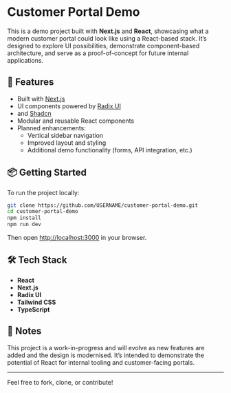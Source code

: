 # Customer Portal Demo

This is a demo project built with **Next.js** and **React**, showcasing what a modern customer portal could look like using a React-based stack. It’s designed to explore UI possibilities, demonstrate component-based architecture, and serve as a proof-of-concept for future internal applications.

## 🚀 Features

- Built with [Next.js](https://nextjs.org/)
- UI components powered by [Radix UI](https://www.radix-ui.com/)
- and [Shadcn](https://ui.shadcn.com/)
- Modular and reusable React components
- Planned enhancements:
  - Vertical sidebar navigation
  - Improved layout and styling
  - Additional demo functionality (forms, API integration, etc.)

## 📦 Getting Started

To run the project locally:

```bash
git clone https://github.com/USERNAME/customer-portal-demo.git
cd customer-portal-demo
npm install
npm run dev
```

Then open [http://localhost:3000](http://localhost:3000) in your browser.

## 🛠️ Tech Stack

- **React**
- **Next.js**
- **Radix UI**
- **Tailwind CSS**
- **TypeScript**

## 📌 Notes

This project is a work-in-progress and will evolve as new features are added and the design is modernised. It’s intended to demonstrate the potential of React for internal tooling and customer-facing portals.

---

Feel free to fork, clone, or contribute!
